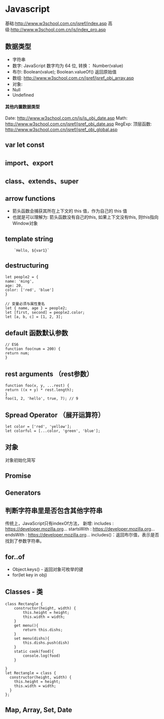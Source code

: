 # Javascript
基础:http://www.w3school.com.cn/jsref/index.asp
高级:http://www.w3school.com.cn/js/index_pro.asp
## 数据类型
- 字符串
- 数字: JavaScript 数字均为 64 位, 转换： Number(value)
- 布尔: Boolean(value);	Boolean.valueOf() 返回原始值
- 数组: http://www.w3school.com.cn/jsref/jsref_obj_array.asp
- 对象:
- Null
- Undefined
#### 其他内置数据类型
Date: http://www.w3school.com.cn/js/js_obj_date.asp
Math: http://www.w3school.com.cn/jsref/jsref_obj_date.asp
RegExp: 
顶层函数: http://www.w3school.com.cn/jsref/jsref_obj_global.asp
## var let const
## import、export
## class、extends、super
## arrow functions 
- 箭头函数会捕获其所在上下文的 this 值，作为自己的 this 值
- 也就是可以理解为: 箭头函数没有自己的this, 如果上下文没有this, 则this指向Window对象
## template string
```
    `Hello, ${var1}`
```
## destructuring
```
let people2 = {
name: 'ming',
age: 20,
color: ['red', 'blue']
}
 
// 变量必须与属性重名
let { name, age } = people2;
let [first, second] = people2.color;
let [a, b, c] = [1, 2, 3];
```
## default 函数默认参数
```
// ES6
function foo(num = 200) {
return num;
}
```
## rest arguments （rest参数）
```
function foo(x, y, ...rest) {
return ((x + y) * rest.length);
}
foo(1, 2, 'hello', true, 7); // 9
```
## Spread Operator （展开运算符）
```
let color = ['red', 'yellow'];
let colorful = [...color, 'green', 'blue'];
```
## 对象
对象初始化简写
## Promise
## Generators
## 判断字符串里是否包含其他字符串
传统上，JavaScript只有indexOf方法，
新增:
includes : https://developer.mozilla.org...
startsWith : https://developer.mozilla.org...
endsWith : https://developer.mozilla.org...
includes()：返回布尔值，表示是否找到了参数字符串。
## for..of
- Object.keys() - 返回对象可枚举的键
- for(let key in obj)
## Classes - 类
#### 
```
class Rectangle {
    constructor(height, width) {
        this.height = height;
        this.width = width;
    }
    get menu(){
        return this.dishs;
    }
    set menu(dishs){
        this.dishs.push(dish)
    }
    static cook(food){
        console.log(food)
    }

}
let Rectangle = class {
  constructor(height, width) {
    this.height = height;
    this.width = width;
  }
};
```
## Map, Array, Set, Date